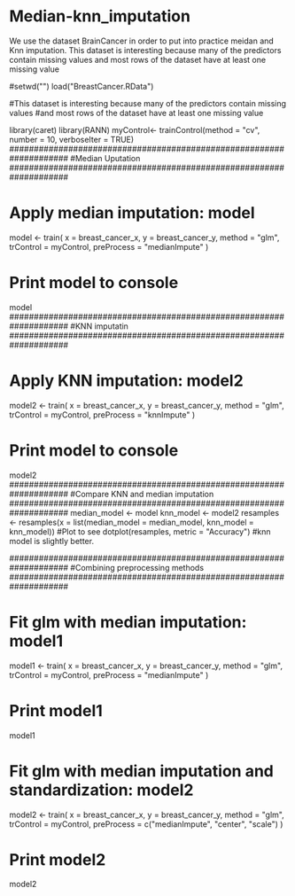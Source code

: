 # Median-knn_imputation
We use the dataset BrainCancer in order to put into practice meidan and Knn imputation. This dataset is interesting because many of the predictors contain missing values  and most rows of the dataset have at least one missing value

#setwd("")
load("BreastCancer.RData")


#This dataset is interesting because many of the predictors contain missing values 
#and most rows of the dataset have at least one missing value



library(caret)
library(RANN)
myControl<- trainControl(method = "cv", number = 10, verboseIter = TRUE)
####################################################################
#Median Uputation
####################################################################
# Apply median imputation: model
model <- train(
  x = breast_cancer_x, y = breast_cancer_y,
  method = "glm",
  trControl = myControl,
  preProcess = "medianImpute"
)

# Print model to console
model
####################################################################
#KNN imputatin
####################################################################
# Apply KNN imputation: model2
model2 <- train(
  x = breast_cancer_x, y = breast_cancer_y,
  method = "glm",
  trControl = myControl,
  preProcess = "knnImpute"
)

# Print model to console
model2
####################################################################
#Compare KNN and median imputation
####################################################################
median_model <- model
knn_model <- model2
resamples <- resamples(x = list(median_model = median_model, knn_model = knn_model))
#Plot to see
dotplot(resamples, metric = "Accuracy")
#knn model is slightly better.




####################################################################
#Combining preprocessing methods
####################################################################
# Fit glm with median imputation: model1
model1 <- train(
  x = breast_cancer_x, y = breast_cancer_y,
  method = "glm",
  trControl = myControl,
  preProcess = "medianImpute"
)

# Print model1
model1

# Fit glm with median imputation and standardization: model2
model2 <- train(
  x = breast_cancer_x, y = breast_cancer_y,
  method = "glm",
  trControl = myControl,
  preProcess = c("medianImpute", "center", "scale")
)

# Print model2
model2

